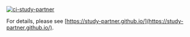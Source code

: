 [![ci-study-partner](https://github.com/study-partner/study-partner/actions/workflows/ci.yml/badge.svg)](https://github.com/study-partner/study-partner/actions/workflows/ci.yml)

For details, please see [https://study-partner.github.io/](https://study-partner.github.io/).
